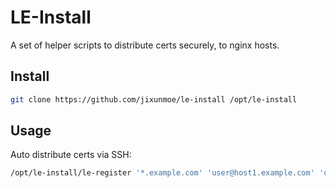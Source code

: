 # LE-Install

A set of helper scripts to distribute certs securely, to nginx hosts.

## Install

```sh
git clone https://github.com/jixunmoe/le-install /opt/le-install
```

## Usage

Auto distribute certs via SSH:

```sh
/opt/le-install/le-register '*.example.com' 'user@host1.example.com' 'user@host2.example.com'
```
